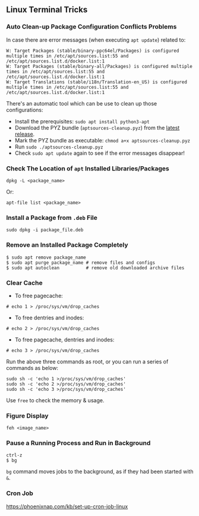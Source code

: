 ## Linux Terminal Tricks

### Auto Clean-up Package Configuration Conflicts Problems

In case there are error messages (when executing `apt update`) related to:

```
W: Target Packages (stable/binary-ppc64el/Packages) is configured multiple times in /etc/apt/sources.list:55 and /etc/apt/sources.list.d/docker.list:1
W: Target Packages (stable/binary-all/Packages) is configured multiple times in /etc/apt/sources.list:55 and /etc/apt/sources.list.d/docker.list:1
W: Target Translations (stable/i18n/Translation-en_US) is configured multiple times in /etc/apt/sources.list:55 and /etc/apt/sources.list.d/docker.list:1
```

There's an automatic tool which can be use to clean up those configurations:
- Install the prerequisites: `sudo apt install python3-apt`
- Download the PYZ bundle (`aptsources-cleanup.pyz`) from the [latest release](https://github.com/davidfoerster/aptsources-cleanup/releases/tag/v0.1.7.5.2).
- Mark the PYZ bundle as executable: `chmod a+x aptsources-cleanup.pyz`
- Run `sudo ./aptsources-cleanup.pyz`
- Check `sudo apt update` again to see if the error messages disappear!

### Check The Location of `apt` Installed Libraries/Packages

```
dpkg -L <package_name>
```

Or:

```
apt-file list <package_name>
```

### Install a Package from `.deb` File

```
sudo dpkg -i package_file.deb
```

### Remove an Installed Package Completely

```
$ sudo apt remove package_name
$ sudo apt purge package_name # remove files and configs
$ sudo apt autoclean          # remove old downloaded archive files
```

### Clear Cache

- To free pagecache:

```
# echo 1 > /proc/sys/vm/drop_caches
```

- To free dentries and inodes:

```
# echo 2 > /proc/sys/vm/drop_caches
```

- To free pagecache, dentries and inodes:

```
# echo 3 > /proc/sys/vm/drop_caches
```

Run the above three commands as root, or you can run a series of commands as below:

```
sudo sh -c 'echo 1 >/proc/sys/vm/drop_caches'
sudo sh -c 'echo 2 >/proc/sys/vm/drop_caches'
sudo sh -c 'echo 3 >/proc/sys/vm/drop_caches'
```

Use `free` to check the memory & usage.

### Figure Display

```
feh <image_name>
```

### Pause a Running Process and Run in Background

```
ctrl-z
$ bg
```

`bg` command moves jobs to the background, as if they had been started with `&`.

### Cron Job

https://phoenixnap.com/kb/set-up-cron-job-linux
